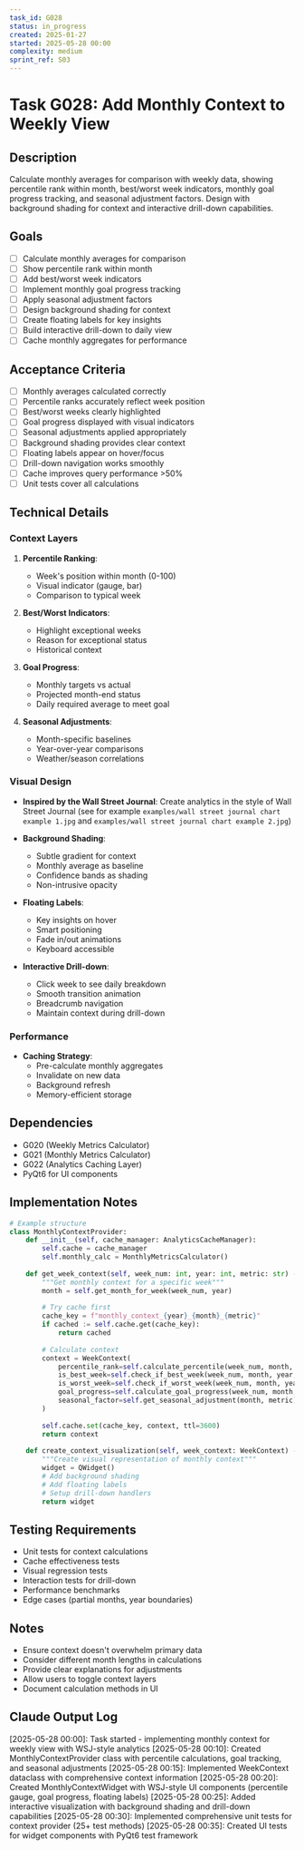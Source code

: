 ```yaml
---
task_id: G028
status: in_progress
created: 2025-01-27
started: 2025-05-28 00:00
complexity: medium
sprint_ref: S03
---
```


# Task G028: Add Monthly Context to Weekly View

## Description
Calculate monthly averages for comparison with weekly data, showing percentile rank within month, best/worst week indicators, monthly goal progress tracking, and seasonal adjustment factors. Design with background shading for context and interactive drill-down capabilities.

## Goals
- [ ] Calculate monthly averages for comparison
- [ ] Show percentile rank within month
- [ ] Add best/worst week indicators
- [ ] Implement monthly goal progress tracking
- [ ] Apply seasonal adjustment factors
- [ ] Design background shading for context
- [ ] Create floating labels for key insights
- [ ] Build interactive drill-down to daily view
- [ ] Cache monthly aggregates for performance

## Acceptance Criteria
- [ ] Monthly averages calculated correctly
- [ ] Percentile ranks accurately reflect week position
- [ ] Best/worst weeks clearly highlighted
- [ ] Goal progress displayed with visual indicators
- [ ] Seasonal adjustments applied appropriately
- [ ] Background shading provides clear context
- [ ] Floating labels appear on hover/focus
- [ ] Drill-down navigation works smoothly
- [ ] Cache improves query performance >50%
- [ ] Unit tests cover all calculations

## Technical Details

### Context Layers
1. **Percentile Ranking**:
   - Week's position within month (0-100)
   - Visual indicator (gauge, bar)
   - Comparison to typical week

2. **Best/Worst Indicators**:
   - Highlight exceptional weeks
   - Reason for exceptional status
   - Historical context

3. **Goal Progress**:
   - Monthly targets vs actual
   - Projected month-end status
   - Daily required average to meet goal

4. **Seasonal Adjustments**:
   - Month-specific baselines
   - Year-over-year comparisons
   - Weather/season correlations

### Visual Design
- **Inspired by the Wall Street Journal**: Create analytics in the style of Wall Street Journal (see for example `examples/wall street journal chart example 1.jpg` and `examples/wall street journal chart example 2.jpg`)

- **Background Shading**:
  - Subtle gradient for context
  - Monthly average as baseline
  - Confidence bands as shading
  - Non-intrusive opacity

- **Floating Labels**:
  - Key insights on hover
  - Smart positioning
  - Fade in/out animations
  - Keyboard accessible

- **Interactive Drill-down**:
  - Click week to see daily breakdown
  - Smooth transition animation
  - Breadcrumb navigation
  - Maintain context during drill-down

### Performance
- **Caching Strategy**:
  - Pre-calculate monthly aggregates
  - Invalidate on new data
  - Background refresh
  - Memory-efficient storage

## Dependencies
- G020 (Weekly Metrics Calculator)
- G021 (Monthly Metrics Calculator)
- G022 (Analytics Caching Layer)
- PyQt6 for UI components

## Implementation Notes
```python
# Example structure
class MonthlyContextProvider:
    def __init__(self, cache_manager: AnalyticsCacheManager):
        self.cache = cache_manager
        self.monthly_calc = MonthlyMetricsCalculator()
        
    def get_week_context(self, week_num: int, year: int, metric: str) -> WeekContext:
        """Get monthly context for a specific week"""
        month = self.get_month_for_week(week_num, year)
        
        # Try cache first
        cache_key = f"monthly_context_{year}_{month}_{metric}"
        if cached := self.cache.get(cache_key):
            return cached
            
        # Calculate context
        context = WeekContext(
            percentile_rank=self.calculate_percentile(week_num, month, year, metric),
            is_best_week=self.check_if_best_week(week_num, month, year, metric),
            is_worst_week=self.check_if_worst_week(week_num, month, year, metric),
            goal_progress=self.calculate_goal_progress(week_num, month, year, metric),
            seasonal_factor=self.get_seasonal_adjustment(month, metric)
        )
        
        self.cache.set(cache_key, context, ttl=3600)
        return context
        
    def create_context_visualization(self, week_context: WeekContext) -> QWidget:
        """Create visual representation of monthly context"""
        widget = QWidget()
        # Add background shading
        # Add floating labels
        # Setup drill-down handlers
        return widget
```

## Testing Requirements
- Unit tests for context calculations
- Cache effectiveness tests
- Visual regression tests
- Interaction tests for drill-down
- Performance benchmarks
- Edge cases (partial months, year boundaries)

## Notes
- Ensure context doesn't overwhelm primary data
- Consider different month lengths in calculations
- Provide clear explanations for adjustments
- Allow users to toggle context layers
- Document calculation methods in UI

## Claude Output Log
[2025-05-28 00:00]: Task started - implementing monthly context for weekly view with WSJ-style analytics
[2025-05-28 00:10]: Created MonthlyContextProvider class with percentile calculations, goal tracking, and seasonal adjustments
[2025-05-28 00:15]: Implemented WeekContext dataclass with comprehensive context information
[2025-05-28 00:20]: Created MonthlyContextWidget with WSJ-style UI components (percentile gauge, goal progress, floating labels)
[2025-05-28 00:25]: Added interactive visualization with background shading and drill-down capabilities
[2025-05-28 00:30]: Implemented comprehensive unit tests for context provider (25+ test methods)
[2025-05-28 00:35]: Created UI tests for widget components with PyQt6 test framework